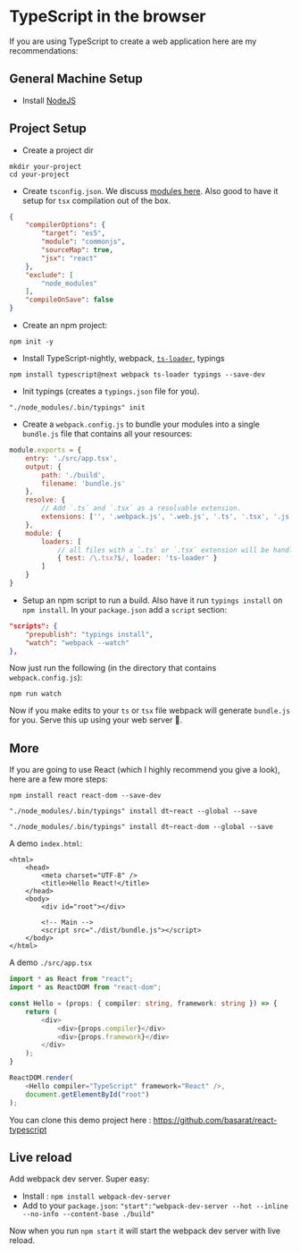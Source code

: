 # TypeScript in the browser
If you are using TypeScript to create a web application here are my recommendations:

## General Machine Setup

* Install [NodeJS](https://nodejs.org/en/download/)

## Project Setup
* Create a project dir
```
mkdir your-project
cd your-project
```
* Create `tsconfig.json`. We discuss [modules here](../project/external-modules.md). Also good to have it setup for `tsx` compilation out of the box.
```json
{
    "compilerOptions": {
        "target": "es5",
        "module": "commonjs",
        "sourceMap": true,
        "jsx": "react"
    },
    "exclude": [
        "node_modules"
    ],
    "compileOnSave": false
}
```
* Create an npm project:
```
npm init -y
```
* Install TypeScript-nightly, webpack, [`ts-loader`](https://github.com/TypeStrong/ts-loader/), typings
```
npm install typescript@next webpack ts-loader typings --save-dev
```
* Init typings (creates a `typings.json` file for you).
```
"./node_modules/.bin/typings" init
```
* Create a `webpack.config.js` to bundle your modules into a single `bundle.js` file that contains all your resources:
```js
module.exports = {
    entry: './src/app.tsx',
    output: {
        path: './build',  
        filename: 'bundle.js'
    },
    resolve: {
        // Add `.ts` and `.tsx` as a resolvable extension.
        extensions: ['', '.webpack.js', '.web.js', '.ts', '.tsx', '.js']
    },
    module: {
        loaders: [
            // all files with a `.ts` or `.tsx` extension will be handled by `ts-loader`
            { test: /\.tsx?$/, loader: 'ts-loader' }
        ]
    }
}
```
* Setup an npm script to run a build. Also have it run `typings install` on `npm install`. In your `package.json` add a `script` section:
```json
"scripts": {
    "prepublish": "typings install",
    "watch": "webpack --watch"
},
```

Now just run the following (in the directory that contains `webpack.config.js`):

```
npm run watch
```

Now if you make edits to your `ts` or `tsx` file webpack will generate `bundle.js` for you. Serve this up using your web server 🌹.

## More
If you are going to use React (which I highly recommend you give a look), here are a few more steps:

```
npm install react react-dom --save-dev
```

```
"./node_modules/.bin/typings" install dt~react --global --save
```

```
"./node_modules/.bin/typings" install dt~react-dom --global --save
```

A demo `index.html`:
```
<html>
    <head>
        <meta charset="UTF-8" />
        <title>Hello React!</title>
    </head>
    <body>
        <div id="root"></div>

        <!-- Main -->
        <script src="./dist/bundle.js"></script>
    </body>
</html>
```
A demo `./src/app.tsx`
```ts
import * as React from "react";
import * as ReactDOM from "react-dom";

const Hello = (props: { compiler: string, framework: string }) => {
    return (
        <div>
            <div>{props.compiler}</div>
            <div>{props.framework}</div>
        </div>
    );
}

ReactDOM.render(
    <Hello compiler="TypeScript" framework="React" />,
    document.getElementById("root")
);
```

You can clone this demo project here : https://github.com/basarat/react-typescript

## Live reload

Add webpack dev server. Super easy: 

* Install : `npm install webpack-dev-server` 
* Add to your `package.json`: `"start":"webpack-dev-server --hot --inline --no-info --content-base ./build"`

Now when you run `npm start` it will start the webpack dev server with live reload.
